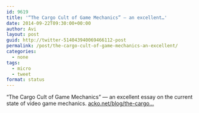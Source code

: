 ```yaml
---
id: 9619
title: '“The Cargo Cult of Game Mechanics” — an excellent…'
date: 2014-09-22T09:30:00+00:00
author: Avi
layout: post
guid: http://twitter-514043940069466112-post
permalink: /post/the-cargo-cult-of-game-mechanics-an-excellent/
categories:
  - none
tags:
  - micro
  - tweet
format: status
---
```

“The Cargo Cult of Game Mechanics” — an excellent essay on the current state of video game mechanics. [acko.net/blog/the-cargo…](http://acko.net/blog/the-cargo-cult-of-game-mechanics/)